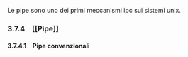 Le pipe sono uno dei primi meccanismi ipc sui sistemi unix.

### 3.7.4 [[Pipe]]
#### 3.7.4.1 Pipe convenzionali